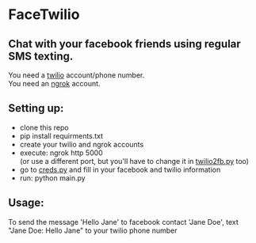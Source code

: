 # FaceTwilio

## Chat with your facebook friends using regular SMS texting.

You need a [twilio](https://www.twilio.com) account/phone number. <br/>
You need an [ngrok](https://ngrok.com) account.

## Setting up:
- clone this repo
- pip install requirments.txt
- create your twilio and ngrok accounts
- execute: ngrok http 5000 <br/>
  (or use a different port, but you'll have to change it in [twilio2fb.py](https://github.com/sam46/facetwilio/blob/master/twilio2fb.py) too)
- go to [creds.py](https://github.com/sam46/facetwilio/blob/master/creds.py) and fill in your facebook and twilio information
- run: python main.py

## Usage:
To send the message 'Hello Jane' to facebook contact 'Jane Doe', text "Jane Doe: Hello Jane" to your twilio phone number


